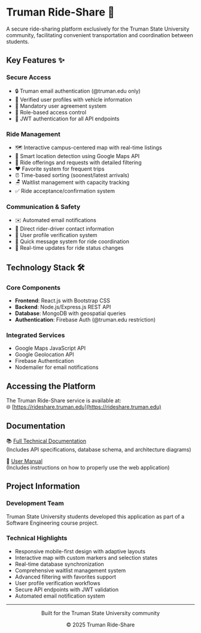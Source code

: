 # Truman Ride-Share 🚗

A secure ride-sharing platform exclusively for the Truman State University community, facilitating convenient transportation and coordination between students.

## Key Features ✨

### Secure Access
- 🔒 Truman email authentication (@truman.edu only)
- 👤 Verified user profiles with vehicle information
- 📜 Mandatory user agreement system
- 🔐 Role-based access control
- 🔑 JWT authentication for all API endpoints

### Ride Management
- 🗺️ Interactive campus-centered map with real-time listings
- 📍 Smart location detection using Google Maps API
- 🚗 Ride offerings and requests with detailed filtering
- ❤️ Favorite system for frequent trips
- ⏰ Time-based sorting (soonest/latest arrivals)
- 🪑 Waitlist management with capacity tracking
- ✅ Ride acceptance/confirmation system

### Communication & Safety
- ✉️ Automated email notifications
- 📱 Direct rider-driver contact information
- 👤 User profile verification system
- 💬 Quick message system for ride coordination
- 🔄 Real-time updates for ride status changes

## Technology Stack 🛠️

### Core Components
- **Frontend**: React.js with Bootstrap CSS
- **Backend**: Node.js/Express.js REST API
- **Database**: MongoDB with geospatial queries
- **Authentication**: Firebase Auth (@truman.edu restriction)

### Integrated Services
- Google Maps JavaScript API
- Google Geolocation API
- Firebase Authentication
- Nodemailer for email notifications

## Accessing the Platform

The Truman Ride-Share service is available at:  
🌐 [https://rideshare.truman.edu](https://rideshare.truman.edu)

## Documentation

📚 [Full Technical Documentation](documentation.pdf)  
(Includes API specifications, database schema, and architecture diagrams)

📘 [User Manual](user-manual.pdf)  
(Includes instructions on how to properly use the web application)

## Project Information

### Development Team
Truman State University students developed this application as part of a Software Engineering course project.

### Technical Highlights
- Responsive mobile-first design with adaptive layouts
- Interactive map with custom markers and selection states
- Real-time database synchronization
- Comprehensive waitlist management system
- Advanced filtering with favorites support
- User profile verification workflows
- Secure API endpoints with JWT validation
- Automated email notification system

---

<div align="center">
  <p>Built for the Truman State University community</p>
  <p>© 2025 Truman Ride-Share</p>
</div>

